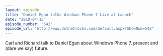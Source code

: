 ```yaml
---
layout: episode
title: "Daniel Egan talks Windows Phone 7 Live at Launch"
date: "2010-04-15"
episode_number: "542"
episode_url: "http://www.dotnetrocks.com/default.aspx?ShowNum=542"
---
```


Carl and Richard talk to Daniel Egan about Windows Phone 7, present and (dare we say) future.
